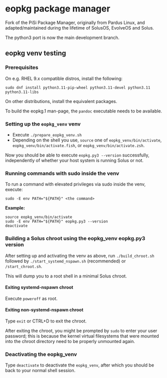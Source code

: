 # eopkg package manager

Fork of the PiSi Package Manager, originally from Pardus Linux, and adapted/maintained during the lifetime of SolusOS, EvolveOS and Solus.

The python3 port is now the main development branch.

## eopkg venv testing

### Prerequisites

On e.g. RHEL 9.x compatible distros, install the following:

`sudo dnf install python3.11-pip-wheel python3.11-devel python3.11 python3.11-libs`

On other distributions, install the equivalent packages.

To build the eopkg.1 man-page, the `pandoc` executable needs to be available.

### Setting up the `eopkg_venv` venv

- Execute `./prepare_eopkg_venv.sh`
- Depending on the shell you use, `source` one of `eopkg_venv/bin/activate`, `eopkg_venv/bin/activate.fish`, or `eopkg_venv/bin/activate.zsh`.

Now you should be able to execute `eopkg.py3 --version` successfully, independently of whether your host system is running Solus or not.

### Running commands with sudo inside the venv

To run a command with elevated privileges via sudo inside the venv, execute:

    sudo -E env PATH="${PATH}" <the command>

**Example:**

    source eopkg_venv/bin/activate
    sudo -E env PATH="${PATH}" eopkg.py3 --version
    deactivate

### Building a Solus chroot using the eopkg_venv eopkg.py3 version

After setting up and activating the venv as above, run `./build_chroot.sh` followed by `./start_systemd_nspawn.sh` (recommended) or `/start_chroot.sh`.

This will dump you to a root shell in a minimal Solus chroot.

#### Exiting systemd-nspawn chroot

Execute `poweroff` as root.

#### Exiting non-systemd-nspawn chroot

Type `exit` or CTRL+D to exit the chroot.

After exiting the chroot, you might be prompted by `sudo` to enter your user password; this is because the kernel virtual
filesystems that were mounted into the chroot directory need to be properly unmounted again.

### Deactivating the eopkg_venv

Type `deactivate` to deactivate the `eopkg_venv`, after which you should be back to your normal shell session.
